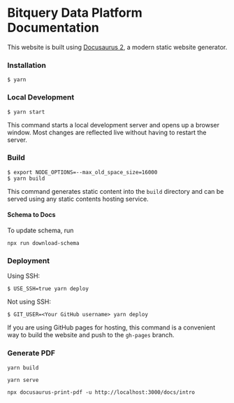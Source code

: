 # Bitquery Data Platform Documentation

This website is built using [Docusaurus 2](https://docusaurus.io/), a modern static website generator.

### Installation

```
$ yarn
```

### Local Development

```
$ yarn start
```

This command starts a local development server and opens up a browser window. Most changes are reflected live without having to restart the server.

### Build

```
$ export NODE_OPTIONS=--max_old_space_size=16000
$ yarn build
```

This command generates static content into the `build` directory and can be served using any static contents hosting service.


#### Schema to Docs

To update schema, run

```
npx run download-schema
```

### Deployment

Using SSH:

```
$ USE_SSH=true yarn deploy
```

Not using SSH:

```
$ GIT_USER=<Your GitHub username> yarn deploy
```

If you are using GitHub pages for hosting, this command is a convenient way to build the website and push to the `gh-pages` branch.

### Generate PDF

```
yarn build

yarn serve

npx docusaurus-print-pdf -u http://localhost:3000/docs/intro

```



